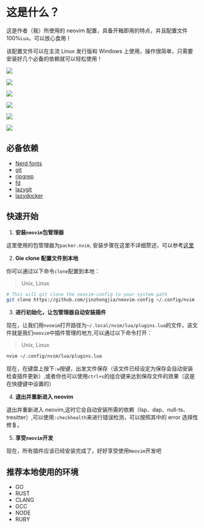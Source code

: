 # 这是什么？

这是作者（我）所使用的 neovim 配置，具备开箱即用的特点，并且配置文件 100%`Lua`，可以放心食用！

该配置文件可以在主流 Linux 发行版和 Windows 上使用，操作很简单，只需要安装好几个必备的依赖就可以轻松使用！

![](https://github.com/jinzhongjia/neovim-config/blob/main/image/main.gif)

![](https://github.com/jinzhongjia/neovim-config/blob/main/image/debug.gif)

![](https://github.com/jinzhongjia/neovim-config/blob/main/image/debug-js.gif)

![](https://github.com/jinzhongjia/neovim-config/blob/main/image/home.png)

![](https://github.com/jinzhongjia/neovim-config/blob/main/image/highlight.png)

![](https://github.com/jinzhongjia/neovim-config/blob/main/image/outline%20and%20tree.png)

## 必备依赖

- [Nerd fonts](https://www.nerdfonts.com/font-downloads)
- [git](https://git-scm.com/downloads)
- [ripgrep](https://github.com/BurntSushi/ripgrep)
- [fd](https://github.com/sharkdp/fd)
- [lazygit](https://github.com/jesseduffield/lazygit)
- [lazydocker](https://github.com/jesseduffield/lazydocker)

## 快速开始

1. **安装`neovim`包管理器**

这里使用的包管理器为`packer.nvim`, 安装步骤在这里不详细赘述，可以参考[这里](https://github.com/wbthomason/packer.nvim#quickstart)

2. **Gie clone 配置文件到本地**

你可以通过以下命令`clone`配置到本地：

> Unix, Linux

```bash
# This will git clone the neovim-config to your system path
git clone https://github.com/jinzhongjia/neovim-config ~/.config/nvim
```

3. **进行初始化，让包管理器自动安装插件**

现在，让我们用`nvoeim`打开路径为`~/.local/nvim/lua/plugins.lua`的文件，该文件就是我们`neovim`中插件管理的地方,可以通过以下命令打开：

> Unix, Linux

```bash
nvim ~/.config/nvim/lua/plugins.lua

```

现在，在键盘上按下`:w`按键，出发文件保存（该文件已经设定为保存会自动安装检查插件更新）,或者你也可以使用`ctrl+s`的组合键来达到保存文件的效果（这是在快捷键中设置的）

4. **退出并重新进入 neovim**

退出并重新进入 neovim,这时它会自动安装所需的依赖（lsp、dap、null-ts、tresitter）,可以使用`:checkhealth`来进行错误检测，可以按照其中的 error 选择性修复。

5. **享受`neovim`开发**

现在，所有插件应该已经安装完成了，好好享受使用`Neovim`开发吧

## 推荐本地使用的环境

- GO
- RUST
- CLANG
- GCC
- NODE
- RUBY
